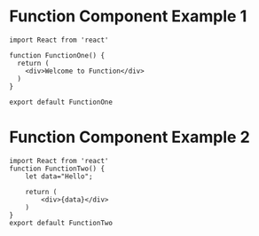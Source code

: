 # Function Component Example 1

```
import React from 'react'

function FunctionOne() {
  return (
    <div>Welcome to Function</div>
  )
}

export default FunctionOne
```

# Function Component  Example 2

```
import React from 'react'
function FunctionTwo() {
    let data="Hello";

    return (
        <div>{data}</div>
    )
}
export default FunctionTwo
```
